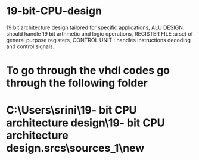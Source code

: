 # 19-bit-CPU-design
19 bit architecture design tailored for specific applications,
ALU DESIGN: should handle 19 bit arthmetic and logic operations, 
REGISTER FILE :a set of general purpose registers,
CONTROL UNIT : handles instructions decoding and control signals.


# To go through the vhdl codes go through the following folder
# C:\Users\srini\19- bit CPU architecture design\19- bit CPU architecture design.srcs\sources_1\new

